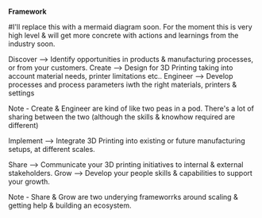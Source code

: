 **Framework**

#I'll replace this with a mermaid diagram soon. For the moment this is very high level & will get more concrete with actions and learnings from the industry soon.

Discover --> Identify opportunities in products & manufacturing processes, or from your customers. 
Create --> Design for 3D Printing taking into account material needs, printer limitations etc..
Engineer --> Develop processes and process parameters iwth the right materials, printers & settings

Note - Create & Engineer are kind of like two peas in a pod. There's a lot of sharing between the two (although the skills & knowhow required are different)

Implement --> Integrate 3D Printing into existing or future manufacturing setups, at different scales. 

Share --> Communicate your 3D printing initiatives to internal & external stakeholders.
Grow --> Develop your people skills & capabilities to support your growth.

Note - Share & Grow are two underying frameworrks around scaling & getting help & building an ecosystem. 

